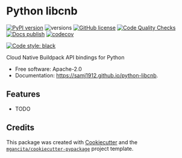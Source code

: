 # Python libcnb


[![PyPI version](https://badge.fury.io/py/libcnb.svg)](https://badge.fury.io/py/libcnb)
![versions](https://img.shields.io/pypi/pyversions/libcnb.svg)
[![GitHub license](https://img.shields.io/github/license/samj1912/libcnb.svg)](https://github.com/samj1912/libcnb/blob/main/LICENSE)
[![Code Quality Checks](https://github.com/samj1912/python-libcnb/actions/workflows/code_quality_checks.yml/badge.svg)](https://github.com/samj1912/python-libcnb/actions/workflows/code_quality_checks.yml)
[![Docs publish](https://github.com/samj1912/python-libcnb/actions/workflows/docs_publish.yml/badge.svg)](https://github.com/samj1912/python-libcnb/actions/workflows/docs_publish.yml)
[![codecov](https://codecov.io/gh/samj1912/python-libcnb/branch/main/graph/badge.svg?token=Vb5svxOpMj)](https://codecov.io/gh/samj1912/python-libcnb)

[![Code style: black](https://img.shields.io/badge/code%20style-black-000000.svg)](https://github.com/psf/black)


 Cloud Native Buildpack API bindings for Python


- Free software: Apache-2.0
- Documentation: https://samj1912.github.io/python-libcnb.


## Features

* TODO

## Credits


This package was created with [Cookiecutter](https://github.com/audreyr/cookiecutter) and the [`mgancita/cookiecutter-pypackage`](https://mgancita.github.io/cookiecutter-pypackage/) project template.

